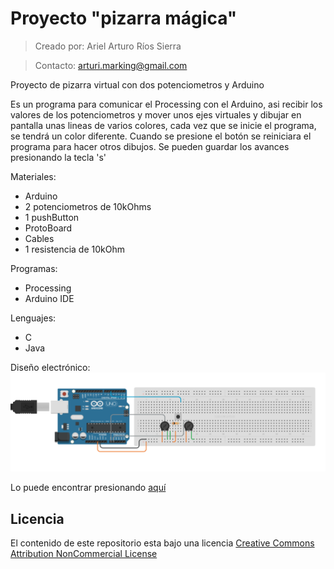 # Proyecto "pizarra mágica"
>Creado por: Ariel Arturo Ríos Sierra

>Contacto: arturi.marking@gmail.com

Proyecto de pizarra virtual con dos potenciometros y Arduino

Es un programa para comunicar el Processing con el Arduino, asi recibir los valores de los potenciometros y mover unos ejes virtuales y dibujar en pantalla unas lineas de varios colores, cada vez que se inicie el programa, se tendrá un color diferente. 
Cuando se presione el botón se reiniciara el programa para hacer otros dibujos. 
Se pueden guardar los avances presionando la tecla 's'

Materiales:
- Arduino
- 2 potenciometros de 10kOhms
- 1 pushButton
- ProtoBoard
- Cables
- 1 resistencia de 10kOhm

Programas:
- Processing 
- Arduino IDE

Lenguajes:
- C
- Java

Diseño electrónico:
![alt tag](https://github.com/Deltarios/Proyecto_pizarra_magica/blob/master/CircuitoElectronicoPizarra.png)

Lo puede encontrar presionando [aquí](https://circuits.io/circuits/4124746-proyecto-4-pizarra-magica)

## Licencia 
El contenido de este repositorio esta bajo una licencia [Creative Commons Attribution NonCommercial License](https://creativecommons.org/licenses/by-nc/4.0/)
